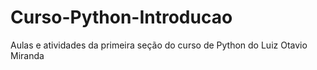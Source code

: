 # Curso-Python-Introducao
Aulas e atividades da primeira seção do curso de Python do Luiz Otavio Miranda
